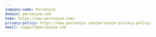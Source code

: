 ```yaml
---
company-name: Personyze
domain: personyze.com
home: https://www.personyze.com/
privacy-policy: https://www.personyze.com/personyze-privacy-policy/
email: support@personyze.com
---
```





